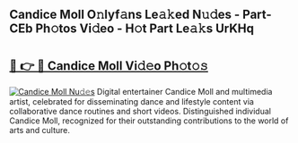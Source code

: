 ## Candice Moll O𝚗lyf𝚊ns Le𝚊𝚔ed N𝚞𝚍es - Part-CEb Ph𝚘tos Vi𝚍eo - H𝚘t Part Le𝚊𝚔s UrKHq

# <h2><a href="http://hf29yu5.feru.top/?c=Candice+Moll">🔗 👉 🔴 Candice Moll Vi𝚍𝚎o Ph𝚘t𝚘𝚜</a></h2>

[![Candice Moll Nu𝚍𝚎s](https://i.imgur.com/0TWrTi3.gif)](http://hf29yu5.feru.top/?c=Candice+Moll)
Digital entertainer Candice Moll and multimedia artist, celebrated for disseminating dance and lifestyle content via collaborative dance routines and short videos. Distinguished individual Candice Moll, recognized for their outstanding contributions to the world of arts and culture. 
